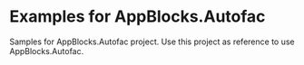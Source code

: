 # Examples for AppBlocks.Autofac
Samples for AppBlocks.Autofac project. Use this project as reference to use AppBlocks.Autofac.  
